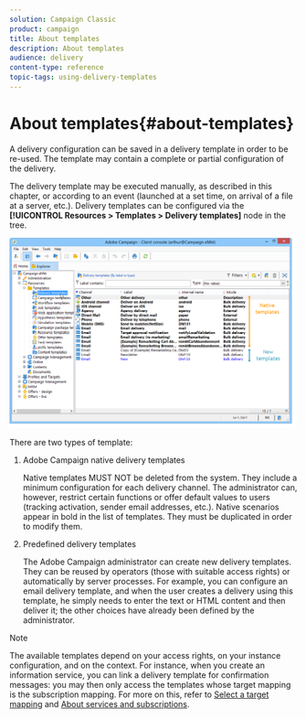 ```yaml
---
solution: Campaign Classic
product: campaign
title: About templates
description: About templates
audience: delivery
content-type: reference
topic-tags: using-delivery-templates
---
```


# About templates{#about-templates}

A delivery configuration can be saved in a delivery template in order to be re-used. The template may contain a complete or partial configuration of the delivery.

The delivery template may be executed manually, as described in this chapter, or according to an event (launched at a set time, on arrival of a file at a server, etc.). Delivery templates can be configured via the **[!UICONTROL Resources > Templates > Delivery templates]** node in the tree.

![](assets/s_user_template_list.png)

There are two types of template:

1. Adobe Campaign native delivery templates

   Native templates MUST NOT be deleted from the system. They include a minimum configuration for each delivery channel. The administrator can, however, restrict certain functions or offer default values to users (tracking activation, sender email addresses, etc.). Native scenarios appear in bold in the list of templates. They must be duplicated in order to modify them.

1. Predefined delivery templates

   The Adobe Campaign administrator can create new delivery templates. They can be reused by operators (those with suitable access rights) or automatically by server processes. For example, you can configure an email delivery template, and when the user creates a delivery using this template, he simply needs to enter the text or HTML content and then deliver it; the other choices have already been defined by the administrator.

>[!NOTE]
>
>The available templates depend on your access rights, on your instance configuration, and on the context. For instance, when you create an information service, you can link a delivery template for confirmation messages: you may then only access the templates whose target mapping is the subscription mapping. For more on this, refer to [Select a target mapping](../../delivery/using/selecting-a-target-mapping.md) and [About services and subscriptions](../../delivery/using/about-services-and-subscriptions.md).
